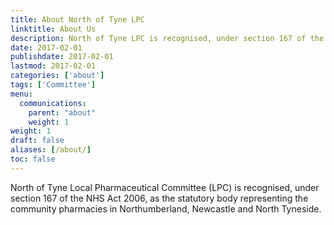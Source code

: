 ```yaml
---
title: About North of Tyne LPC
linktitle: About Us
description: North of Tyne LPC is recognised, under section 167 of the NHS Act 2006, as the statutory body representing the community pharmacies in Northumberland, Newcastle and North Tyneside
date: 2017-02-01
publishdate: 2017-02-01
lastmod: 2017-02-01
categories: ['about']
tags: ['Committee']
menu:
  communications:
    parent: "about"
    weight: 1
weight: 1
draft: false
aliases: [/about/]
toc: false
---
```


North of Tyne Local Pharmaceutical Committee (LPC) is recognised, under section 167 of the NHS Act 2006, as the statutory body representing the community pharmacies in Northumberland, Newcastle and North Tyneside.
